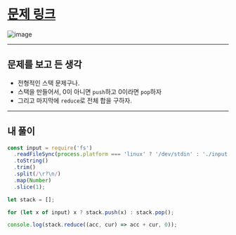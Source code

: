 # [문제 링크](https://www.acmicpc.net/problem/10773)
![image](https://github.com/user-attachments/assets/13bda75a-97ee-41dc-8b21-2df748b5eae2)

---
## 문제를 보고 든 생각
- 전형적인 스택 문제구나.
- 스택을 만들어서, 0이 아니면 `push`하고 0이라면 `pop`하자
- 그리고 마지막에 `reduce`로 전체 합을 구하자.

---
## 내 풀이
```javascript
const input = require('fs')
  .readFileSync(process.platform === 'linux' ? '/dev/stdin' : './input.txt')
  .toString()
  .trim()
  .split(/\r?\n/)
  .map(Number)
  .slice(1);

let stack = [];

for (let x of input) x ? stack.push(x) : stack.pop();

console.log(stack.reduce((acc, cur) => acc + cur, 0));
```

